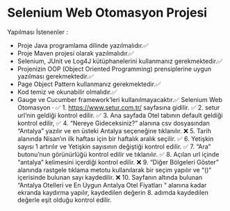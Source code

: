 # Selenium Web Otomasyon Projesi
Yapılması İstenenler :
- Proje Java programlama dilinde yazılmalıdır.✅ 
- Proje Maven projesi olarak yazılmalıdır.✅ 
- Selenium, JUnit ve Log4J kütüphanelerini kullanmanız gerekmektedir.✅ 
- Projenizin OOP (Object Oriented Programming) prensiplerine uygun yazılması gerekmektedir.✅ 
- Page Object Pattern kullanmanız gerekmektedir.✅ 
- Kod temiz ve okunabilir olmalıdır.✅ 
- Gauge ve Cucumber framework’leri kullanılmayacaktır.✅ 
 Selenium Web Otomasyon ·
✅ 1. https://www.setur.com.tr/ sayfasına gidilir.
✅ 2. setur url’nin geldiği kontrol edilir.
✅ 3. Ana sayfada Otel tabının default geldiği kontrol edilir,
✅ 4. “Nereye Gideceksiniz?” alanına csv dosyasından “Antalya” yazılır ve en üsteki Antalya seçeneğine 
tıklanılır.
❌ 5. Tarih alanında Nisan’ın ilk haftası için bir haftalık aralık seçilir.
✅ 6. Yetişkin sayısı 1 artırılır ve Yetişkin sayısının değiştiği kontrol edilir.
✅ 7. “Ara” butonu’nun görünürlüğü kontrol edilir ve tıklanılır.
✅ 8. Açılan url içinde “antalya” kelimesini içerdiği kontrol edilir.
❌ 9. “Diğer Bölgeleri Göster” alanında rastgele tıklama metotu kullanılarak bir seçim yapılır ve “()“ 
içerisinde bulunan sayı kaydedilir.
❌ 10. Sayfanın altında bulunan “Antalya Otelleri ve En Uygun Antalya Otel Fiyatları “ alanına 
kadar ekranda kaydırma yapılır, kaydedilen değerin 8. adımda kaydedilen değerle eşit olduğu 
kontrol edilir.
